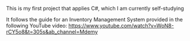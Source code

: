 This is my first project that applies C#, which I am currently self-studying

It follows the guide for an Inventory Management System provided in the following YouTube video:
https://www.youtube.com/watch?v=WoN8-rCY5o8&t=305s&ab_channel=Mdemy
